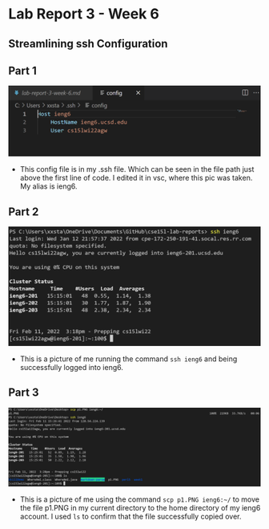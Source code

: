 # **Lab Report 3 - Week 6**
## **Streamlining ssh Configuration**

## **Part 1**
![Image](./Images3/L3.PNG)
* This config file is in my .ssh file. Which can be seen in the file path just above the first line of code. I edited it in vsc, where this pic was taken. My alias is ieng6.

## **Part 2**
![Image](./Images3/L3p2.PNG)
* This is a picture of me running the command ```ssh ieng6``` and being successfully logged into ieng6. 

## **Part 3**
![Image](./Images3/L3p3.PNG)
* This is a picture of me using the command ```scp p1.PNG ieng6:~/``` to move the file p1.PNG in my current directory to the home directory of my ieng6 account. I used ```ls``` to confirm that the file successfully copied over.